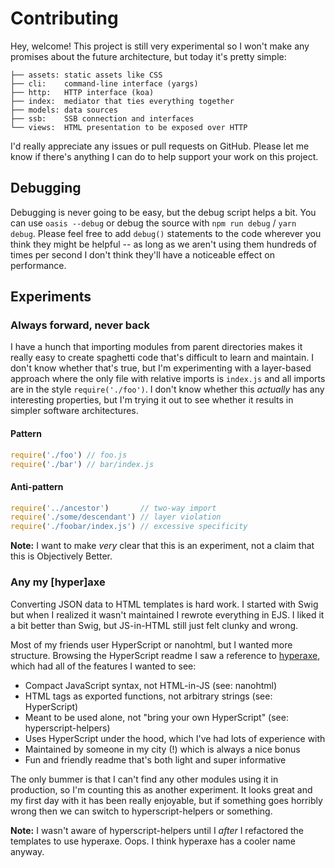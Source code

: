# Contributing

Hey, welcome! This project is still very experimental so I won't make any
promises about the future architecture, but today it's pretty simple:

```
├── assets: static assets like CSS 
├── cli:    command-line interface (yargs)
├── http:   HTTP interface (koa)
├── index:  mediator that ties everything together
├── models: data sources
├── ssb:    SSB connection and interfaces
└── views:  HTML presentation to be exposed over HTTP
```

I'd really appreciate any issues or pull requests on GitHub. Please let me know
if there's anything I can do to help support your work on this project.

## Debugging

Debugging is never going to be easy, but the debug script helps a bit. You can
use `oasis --debug` or debug the source with `npm run debug` / `yarn debug`.
Please feel free to add `debug()` statements to the code wherever you think
they might be helpful -- as long as we aren't using them hundreds of times per
second I don't think they'll have a noticeable effect on performance.

## Experiments

### Always forward, never back

I have a hunch that importing modules from parent directories makes it really
easy to create spaghetti code that's difficult to learn and maintain. I don't
know whether that's true, but I'm experimenting with a layer-based approach
where the only file with relative imports is `index.js` and all imports are in
the style `require('./foo')`. I don't know whether this *actually* has any
interesting properties, but I'm trying it out to see whether it results in
simpler software architectures.

#### Pattern

```javascript
require('./foo') // foo.js
require('./bar') // bar/index.js
```

#### Anti-pattern

```javascript
require('../ancestor')       // two-way import
require('./some/descendant') // layer violation
require('./foobar/index.js') // excessive specificity
```

**Note:** I want to make *very* clear that this is an experiment, not a claim
that this is Objectively Better. 

### Any my [hyper]axe

Converting JSON data to HTML templates is hard work. I started with Swig but
when I realized it wasn't maintained I rewrote everything in EJS. I liked it a
bit better than Swig, but JS-in-HTML still just felt clunky and wrong.

Most of my friends user HyperScript or nanohtml, but I wanted more structure.
Browsing the HyperScript readme I saw a reference to [hyperaxe][hyperaxe-gh],
which had all of the features I wanted to see:

- Compact JavaScript syntax, not HTML-in-JS (see: nanohtml)
- HTML tags as exported functions, not arbitrary strings (see: HyperScript)
- Meant to be used alone, not "bring your own HyperScript" (see: hyperscript-helpers)
- Uses HyperScript under the hood, which I've had lots of experience with
- Maintained by someone in my city (!) which is always a nice bonus
- Fun and friendly readme that's both light and super informative

The only bummer is that I can't find any other modules using it in production,
so I'm counting this as another experiment. It looks great and my first day with
it has been really enjoyable, but if something goes horribly wrong then we can
switch to hyperscript-helpers or something.

**Note:** I wasn't aware of hyperscript-helpers until I *after* I refactored
the templates to use hyperaxe. Oops. I think hyperaxe has a cooler name anyway.

[dep-graph]: https://en.wikipedia.org/wiki/Dependency_graph
[koa-blog]: https://github.com/koajs/examples/blob/1fd531698cc5ef21a61b627058ad0aafe9e55360/blog/lib/render.js#L13
[hyperaxe-gh]: https://github.com/ungoldman/hyperaxe
[debug-gh]: https://github.com/visionmedia/debug
